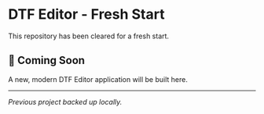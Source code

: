 # DTF Editor - Fresh Start

This repository has been cleared for a fresh start.

## 🚀 Coming Soon

A new, modern DTF Editor application will be built here.

---

*Previous project backed up locally.* 